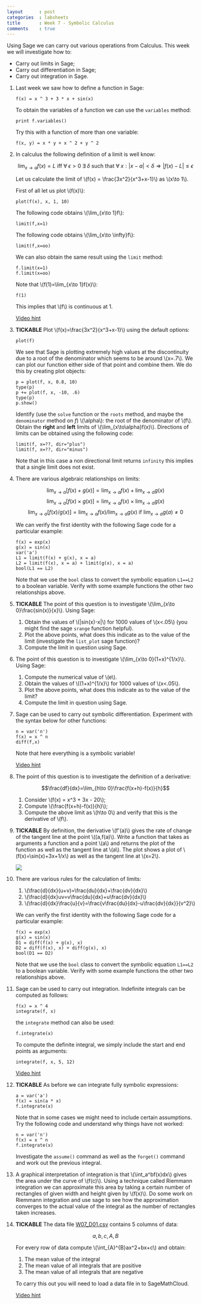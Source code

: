 ```yaml
---
layout      : post
categories  : labsheets
title       : Week 7 - Symbolic Calculus
comments    : true
---
```


Using Sage we can carry out various operations from Calculus. This week we will investigate how to:

- Carry out limits in Sage;
- Carry out differentiation in Sage;
- Carry out integration in Sage.

01. Last week we saw how to define a function in Sage:

        f(x) = x ^ 3 + 3 * x + sin(x)

    To obtain the variables of a function we can use the `variables` method:

        print f.variables()

    Try this with a function of more than one variable:

        f(x, y) = x * y + x ^ 2 + y ^ 2

02. In calculus the following definition of a limit is well know:


    $$\lim_{x\to a}f(x)=L\text{ iff } \forall\; \epsilon>0\; \exists\; \delta \text{ such that } \forall\; x: |x-a|<\delta \Rightarrow |f(x)-L|\leq \epsilon$$


    Let us calculate the limit of \\(f(x) = \frac{3x^2}{x^3+x-1}\\) as \\(x\to 1\\).

    First of all let us plot \\(f(x)\\):

        plot(f(x), x, 1, 10)

    The following code obtains \\(\lim_{x\to 1}f\\):

        limit(f,x=1)

    The following code obtains \\(\lim_{x\to \infty}f\\):

        limit(f,x=oo)

    We can also obtain the same result using the `limit` method:

        f.limit(x=1)
        f.limit(x=oo)

    Note that \\(f(1)=\lim_{x\to 1}f(x)\\):

        f(1)

    This implies that \\(f\\) is continuous at 1.

    [Video hint](http://youtu.be/-br9qoY9QbM)

03. **TICKABLE** Plot \\(f(x)=\frac{3x^2}{x^3+x-1}\\) using the default options:

        plot(f)

    We see that Sage is plotting extremely high values at the discontinuity due to a root of the denominator which seems to be around \\(x=.7\\). We can plot our function either side of that point and combine them. We do this by creating plot objects:

        p = plot(f, x, 0.8, 10)
        type(p)
        p += plot(f, x, -10, .6)
        type(p)
        p.show()

    Identify (use the `solve` function or the `roots` method, and maybe the `denominator` method on $f$) \\(\alpha\\): the root of the denominator of \\(f\\).
    Obtain the **right** and **left** limits of \\(\lim_{x\to\alpha}f(x)\\).
    Directions of limits can be obtained using the following code:

        limit(f, x=??, dir="plus")
        limit(f, x=??, dir="minus")

    Note that in this case a non directional limit returns `infinity` this implies that a single limit does not exist.

04. There are various algebraic relationships on limits:

    $$\lim_{x\to a}[f(x)+g(x)]=\lim_{x\to a}f(x) + \lim_{x\to a}g(x)$$
    $$\lim_{x\to a}[f(x)\times g(x)]=\lim_{x\to a}f(x) \times \lim_{x\to a}g(x)$$
    $$\lim_{x\to a}[f(x)/g(x)]=\lim_{x\to a}f(x) / \lim_{x\to a}g(x) \text{ if } \lim_{x\to a}g(a)\ne 0$$


    We can verify the first identity with the following Sage code for a particular example:

        f(x) = exp(x)
        g(x) = sin(x)
        var('a')
        L1 = limit(f(x) + g(x), x = a)
        L2 = limit(f(x), x = a) + limit(g(x), x = a)
        bool(L1 == L2)

    Note that we use the `bool` class to convert the symbolic equation `L1==L2` to a boolean variable. Verify with some example functions the other two relationships above.

05. **TICKABLE** The point of this question is to investigate \\(\lim_{x\to 0}\frac{sin(x)}{x}\\). Using Sage:

    1. Obtain the values of \\(\|sin(x)-x\|\\) for 1000 values of \\(x<.05\\) (you might find the sage `srange` function helpful).
    2. Plot the above points, what does this indicate as to the value of the limit (investigate the `list_plot` sage function)?
    3. Compute the limit in question using Sage.

06. The point of this question is to investigate \\(\lim_{x\to 0}(1+x)^{1/x}\\). Using Sage:

    1. Compute the numerical value of \\(e\\).
    2. Obtain the values of \\((1+x)^{1/x}\\) for 1000 values of \\(x<.05\\).
    3. Plot the above points, what does this indicate as to the value of the limit?
    4. Compute the limit in question using Sage.

07. Sage can be used to carry out symbolic differentiation. Experiment with the syntax below for other functions:

        n = var('n')
        f(x) = x ^ n
        diff(f,x)

    Note that here everything is a symbolic variable!

    [Video hint](http://youtu.be/FbxioEG9kzM)

08. The point of this question is to investigate the definition of a derivative:

    $$\frac{df}{dx}=\lim_{h\to 0}\frac{f(x+h)-f(x)}{h}$$

    1. Consider \\(f(x) = x^3 + 3x - 20\\);
    2. Compute \\(\frac{f(x+h)-f(x)}{h}\\);
    3. Compute the above limit as \\(h\to 0\\) and verify that this is the derivative of \\(f\\).

09. **TICKABLE** By definition, the derivative \\(f'(a)\\) gives the rate of change of the tangent line at the point \\((a,f(a)\\).
    Write a function that takes as arguments a function and a point \\(a\\) and returns the plot of the function as well as the tangent line at \\(a\\).
    The plot shows a plot of \\(f(x)=\sin(x)+3x+1/x\\) as well as the tangent line at \\(x=2\\).

    ![]({{site.baseurl}}/assets/Images/W07-img01.png)

10. There are various rules for the calculation of limits:

    1. \\(\frac{d}{dx}(u+v)=\frac{du}{dx}+\frac{dv}{dx}\\)
    2. \\(\frac{d}{dx}uv=v\frac{du}{dx}+u\frac{dv}{dx}\\)
    3. \\(\frac{d}{dx}\frac{u}{v}=\frac{v\frac{du}{dx}-u\frac{dv}{dx}}{v^2}\\)


    We can verify the first identity with the following Sage code for a particular example:

        f(x) = exp(x)
        g(x) = sin(x)
        D1 = diff(f(x) + g(x), x)
        D2 = diff(f(x), x) + diff(g(x), x)
        bool(D1 == D2)

    Note that we use the `bool` class to convert the symbolic equation `L1==L2` to a boolean variable. Verify with some example functions the other two relationships above.

11. Sage can be used to carry out integration. Indefinite integrals can be computed as follows:

        f(x) = x ^ 4
        integrate(f, x)

    the `integrate` method can also be used:

        f.integrate(x)

    To compute the definite integral, we simply include the start and end points as arguments:

        integrate(f, x, 5, 12)

    [Video hint](http://youtu.be/wQEk0h5kg50)

12. **TICKABLE** As before we can integrate fully symbolic expressions:

        a = var('a')
        f(x) = sin(a * x)
        f.integrate(x)

    Note that in some cases we might need to include certain assumptions. Try the following code and understand why things have not worked:

        n = var('n')
        f(x) = x ^ n
        f.integrate(x)

    Investigate the `assume()` command as well as the `forget()` command and work out the previous integral.

13. A graphical interpretation of integration is that \\(\int_a^bf(x)dx\\) gives the area under the curve of \\(f(c)\\).
    Using a technique called Riemmann integration we can approximate this area by taking a certain number of rectangles of given width and height given by \\(f(x)\\).
    Do some work on Riemmann integration and use sage to see how the approximation converges to the actual value of the integral as the number of rectangles taken increases.

15. **TICKABLE** The data file [W07_D01.csv]({{site.baseurl}}/assets/Data/W07_D01.csv) contains 5 columns of data:

    $$a,b,c,A,B$$

    For every row of data compute \\(\int_{A}^{B}ax^2+bx+c\\) and obtain:

    1. The mean value of the integral
    2. The mean value of all integrals that are positive
    3. The mean value of all integrals that are negative

    To carry this out you will need to load a data file in to SageMathCloud.

    [Video hint](https://www.youtube.com/watch?v=DDwU2THweEE&feature=youtu.be)
